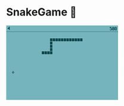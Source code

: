# SnakeGame :snake:

![Snake animation](https://github.com/Trueqo/Imagenes/blob/main/gif/culebra.gif)
